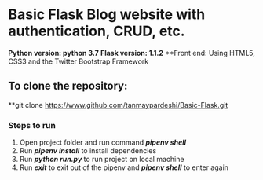 # Basic Flask Blog website with authentication, CRUD, etc.

**Python version: python 3.7**
**Flask version: 1.1.2**
**Front end: Using HTML5, CSS3 and the Twitter Bootstrap Framework

## To clone the repository:<br>
**git clone https://www.github.com/tanmaypardeshi/Basic-Flask.git

### Steps to run

1. Open project folder and run command <i>**pipenv shell**</i>
2. Run <i>**pipenv install**</i> to install dependencies
3. Run <i>**python run.py**</i> to run project on local machine
4. Run <i>**exit**</i> to exit out of the pipenv and <i>**pipenv shell**</i> to enter again

